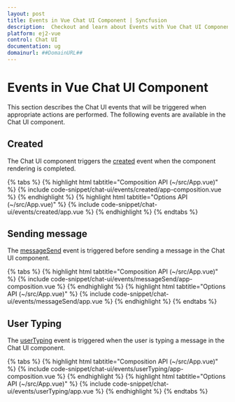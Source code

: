 ```yaml
---
layout: post
title: Events in Vue Chat UI Component | Syncfusion
description:  Checkout and learn about Events with Vue Chat UI Component of Syncfusion Essential JS 2 and more details.
platform: ej2-vue
control: Chat UI
documentation: ug
domainurl: ##DomainURL##
---
```


# Events in Vue Chat UI Component

This section describes the Chat UI events that will be triggered when appropriate actions are performed. The following events are available in the Chat UI component.

## Created

The Chat UI component triggers the [created](../api/chat-ui/chatUIModel/#created) event when the component rendering is completed.

{% tabs %}
{% highlight html tabtitle="Composition API (~/src/App.vue)" %}
{% include code-snippet/chat-ui/events/created/app-composition.vue %}
{% endhighlight %}
{% highlight html tabtitle="Options API (~/src/App.vue)" %}
{% include code-snippet/chat-ui/events/created/app.vue %}
{% endhighlight %}
{% endtabs %}

## Sending message

The [messageSend](../api/chat-ui/chatUIModel/#messagesend) event is triggered before sending a message in the Chat UI component.

{% tabs %}
{% highlight html tabtitle="Composition API (~/src/App.vue)" %}
{% include code-snippet/chat-ui/events/messageSend/app-composition.vue %}
{% endhighlight %}
{% highlight html tabtitle="Options API (~/src/App.vue)" %}
{% include code-snippet/chat-ui/events/messageSend/app.vue %}
{% endhighlight %}
{% endtabs %}

## User Typing

The [userTyping](../api/chat-ui/chatUIModel/#usertyping) event is triggered when the user is typing a message in the Chat UI component.

{% tabs %}
{% highlight html tabtitle="Composition API (~/src/App.vue)" %}
{% include code-snippet/chat-ui/events/userTyping/app-composition.vue %}
{% endhighlight %}
{% highlight html tabtitle="Options API (~/src/App.vue)" %}
{% include code-snippet/chat-ui/events/userTyping/app.vue %}
{% endhighlight %}
{% endtabs %}
